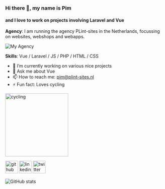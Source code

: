 ### Hi there 👋, my name is Pim
#### and I love to work on projects involving Laravel and Vue

**Agency**: I am running the agency PLint-sites in the Netherlands, focussing on websites, webshops and webapps.

![My Agency](https://plint-sites.nl/images/PLint-sites-logo-120px.png)

**Skills**: Vue / Laravel / JS / PHP / HTML / CSS

- 🔭 I’m currently working on various nice projects 
- 💬 Ask me about Vue 
- 📫 How to reach me: pim@plint-sites.nl 
- ⚡ Fun fact: Loves cycling 

<img src='https://plint-sites.nl/images/road-vision.jpg' alt='cycling' height='200'>

[<img src='https://cdn.jsdelivr.net/npm/simple-icons@3.0.1/icons/github.svg' alt='github' height='40'>](https://github.com/pimhooghiemstra)  [<img src='https://cdn.jsdelivr.net/npm/simple-icons@3.0.1/icons/linkedin.svg' alt='linkedin' height='40'>](https://www.linkedin.com/in/pim-hooghiemstra/)  [<img src='https://cdn.jsdelivr.net/npm/simple-icons@3.0.1/icons/twitter.svg' alt='twitter' height='40'>](https://twitter.com/plintsites)

![GitHub stats](https://github-readme-stats.vercel.app/api?username=pimhooghiemstra&show_icons=true)  


